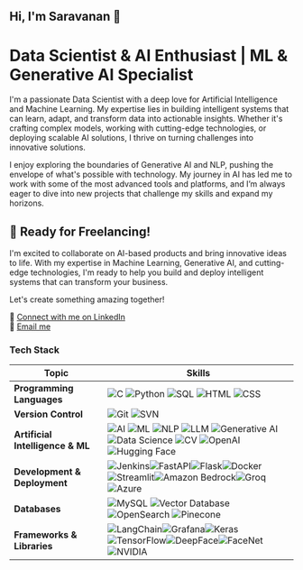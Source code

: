 ## Hi, I'm Saravanan 👋

# Data Scientist & AI Enthusiast | ML & Generative AI Specialist

I'm a passionate Data Scientist with a deep love for Artificial Intelligence and Machine Learning. My expertise lies in building intelligent systems that can learn, adapt, and transform data into actionable insights. Whether it's crafting complex models, working with cutting-edge technologies, or deploying scalable AI solutions, I thrive on turning challenges into innovative solutions.

I enjoy exploring the boundaries of Generative AI and NLP, pushing the envelope of what's possible with technology. My journey in AI has led me to work with some of the most advanced tools and platforms, and I’m always eager to dive into new projects that challenge my skills and expand my horizons.

## 🚀 **Ready for Freelancing!**
I'm excited to collaborate on AI-based products and bring innovative ideas to life. With my expertise in Machine Learning, Generative AI, and cutting-edge technologies, I'm ready to help you build and deploy intelligent systems that can transform your business.

Let's create something amazing together!

🔗 [Connect with me on LinkedIn](https://www.linkedin.com/in/saravanan-k-510b62259/)  
📧 [Email me](mailto:saravanankk57@gmail.com)



### Tech Stack

| **Topic**                          | **Skills**                                                                                                         |
|------------------------------------|--------------------------------------------------------------------------------------------------------------------|
| **Programming Languages**          | ![C](https://img.shields.io/badge/C-A8B9CC?style=for-the-badge&logo=c&logoColor=white) ![Python](https://img.shields.io/badge/Python-3670A0?style=for-the-badge&logo=python&logoColor=ffdd54) ![SQL](https://img.shields.io/badge/SQL-316192?style=for-the-badge&logo=sql&logoColor=white) ![HTML](https://img.shields.io/badge/HTML-E34F26?style=for-the-badge&logo=html5&logoColor=white) ![CSS](https://img.shields.io/badge/CSS-1572B6?style=for-the-badge&logo=css3&logoColor=white) |
| **Version Control**                | ![Git](https://img.shields.io/badge/Git-F05032?style=for-the-badge&logo=git&logoColor=white) ![SVN](https://img.shields.io/badge/SVN-809CC9?style=for-the-badge&logo=subversion&logoColor=white) |
| **Artificial Intelligence & ML**   | ![AI](https://img.shields.io/badge/AI-00C2FF?style=for-the-badge) ![ML](https://img.shields.io/badge/ML-FF6F00?style=for-the-badge) ![NLP](https://img.shields.io/badge/NLP-00897B?style=for-the-badge) ![LLM](https://img.shields.io/badge/LLM-34A853?style=for-the-badge) ![Generative AI](https://img.shields.io/badge/Generative%20AI-FFC107?style=for-the-badge) ![Data Science](https://img.shields.io/badge/Data%20Science-4CAF50?style=for-the-badge) ![CV](https://img.shields.io/badge/Computer%20Vision-6C757D?style=for-the-badge) ![OpenAI](https://img.shields.io/badge/OpenAI-1A73E8?style=for-the-badge) ![Hugging Face](https://img.shields.io/badge/Hugging%20Face-FFBB00?style=for-the-badge) |
| **Development & Deployment**       | ![Jenkins](https://img.shields.io/badge/Jenkins-D24939?style=for-the-badge&logo=jenkins&logoColor=white)![FastAPI](https://img.shields.io/badge/FastAPI-005571?style=for-the-badge&logo=fastapi)![Flask](https://img.shields.io/badge/Flask-000000?style=for-the-badge&logo=flask&logoColor=white)![Docker](https://img.shields.io/badge/Docker-2CA5E0?style=for-the-badge&logo=docker&logoColor=white)![Streamlit](https://img.shields.io/badge/Streamlit-FF4B4B?style=for-the-badge&logo=streamlit)![Amazon Bedrock](https://img.shields.io/badge/Amazon%20Bedrock-FF9900?style=for-the-badge&logo=amazonaws&logoColor=white)![Groq](https://img.shields.io/badge/Groq-8B0000?style=for-the-badge)![Azure](https://img.shields.io/badge/Azure-0089D6?style=for-the-badge&logo=microsoft-azure&logoColor=white)|
| **Databases**                      | ![MySQL](https://img.shields.io/badge/MySQL-4479A1?style=for-the-badge&logo=mysql&logoColor=white) ![Vector Database](https://img.shields.io/badge/Vector%20Database-000000?style=for-the-badge) ![OpenSearch](https://img.shields.io/badge/OpenSearch-005571?style=for-the-badge&logo=opensearch) ![Pinecone](https://img.shields.io/badge/Pinecone-0052CC?style=for-the-badge) |
| **Frameworks & Libraries**         | ![LangChain](https://img.shields.io/badge/LangChain-FFC107?style=for-the-badge)![Grafana](https://img.shields.io/badge/Grafana-F46800?style=for-the-badge&logo=grafana&logoColor=white)![Keras](https://img.shields.io/badge/Keras-D00000?style=for-the-badge&logo=keras&logoColor=white)![TensorFlow](https://img.shields.io/badge/TensorFlow-FF6F00?style=for-the-badge&logo=tensorflow&logoColor=white)![DeepFace](https://img.shields.io/badge/DeepFace-4285F4?style=for-the-badge)![FaceNet](https://img.shields.io/badge/FaceNet-4CAF50?style=for-the-badge)![NVIDIA](https://img.shields.io/badge/NVIDIA-76B900?style=for-the-badge&logo=nvidia&logoColor=white)|
